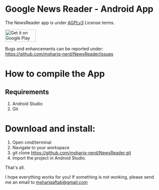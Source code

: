 # Google News Reader - Android App

The NewsReader app is under [AGPLv3](https://www.gnu.org/licenses/license-list.html#AGPLv3.0) License terms.

<a href='https://play.google.com/store/apps/details?id=com.ms.newsreader&pcampaignid=MKT-Other-global-all-co-prtnr-py-PartBadge-Mar2515-1'><img alt='Get it on Google Play' src='https://play.google.com/intl/en_us/badges/images/generic/en_badge_web_generic.png' width="100" height="40" /></a>

Bugs and enhancements can be reported under: https://github.com/mshariq-nerd/NewsReader/issues

# How to compile the App

## Requirements
1. Android Studio 
2. Git 

# Download and install:

1. Open cmd/terminal
2. Navigate to your workspace
3. git clone  https://github.com/mshariq-nerd/NewsReader.git
4. Import the project in Android Studio. 

That's all. 

I hope everything works for you! If something is not working, please send me an email to mshariqaftab@gmail.com




